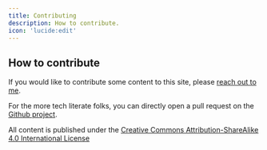 ```yaml
---
title: Contributing
description: How to contribute.
icon: 'lucide:edit'
---
```


## How to contribute

If you would like to contribute some content to this site, please [reach out to me](https://www.instagram.com/samidalouche/).

For the more tech literate folks, you can directly open a pull request on the [Github project](https://github.com/samidalouche/alberta-hiking-groups).

All content is published under the [Creative Commons Attribution-ShareAlike 4.0 International License](https://creativecommons.org/licenses/by-sa/4.0/)